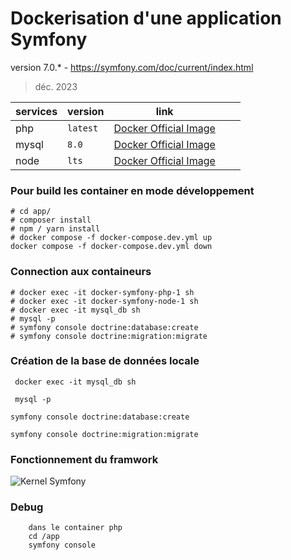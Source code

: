 # Dockerisation d'une application Symfony
version 7.0.* - https://symfony.com/doc/current/index.html
> déc. 2023

| services  |  version | link  |   |   |
|---|---|---|---|---|
|  php | `latest`  | [Docker Official Image](https://hub.docker.com/_/php/tags?page=1&name=8.3.0) |   |   |
|  mysql |  `8.0`| [Docker Official Image](https://hub.docker.com/_/mysql) |   |   |
|  node |  `lts` | [Docker Official Image](https://hub.docker.com/_/node) |   |   |

### Pour build les container en mode développement

```console
# cd app/
# composer install
# npm / yarn install 
# docker compose -f docker-compose.dev.yml up
docker compose -f docker-compose.dev.yml down
``````

### Connection aux containeurs
```console
# docker exec -it docker-symfony-php-1 sh
# docker exec -it docker-symfony-node-1 sh
# docker exec -it mysql_db sh
# mysql -p
# symfony console doctrine:database:create
# symfony console doctrine:migration:migrate
``````

### Création de la base de données locale
```  docker exec -it mysql_db sh ```

```  mysql -p  ``` 

```symfony console doctrine:database:create```

```symfony console doctrine:migration:migrate```


### Fonctionnement du framwork 
![Kernel Symfony](./doc/Kernel%20Synfony.png "Kernel Symfony")


### Debug
```console
    dans le container php 
    cd /app
    symfony console
``````
